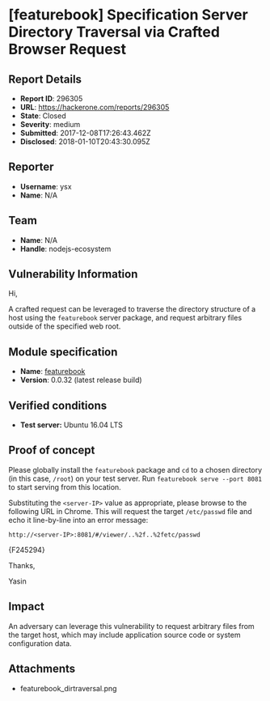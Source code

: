 # [featurebook] Specification Server Directory Traversal via Crafted Browser Request

## Report Details
- **Report ID**: 296305
- **URL**: https://hackerone.com/reports/296305
- **State**: Closed
- **Severity**: medium
- **Submitted**: 2017-12-08T17:26:43.462Z
- **Disclosed**: 2018-01-10T20:43:30.095Z

## Reporter
- **Username**: ysx
- **Name**: N/A

## Team
- **Name**: N/A
- **Handle**: nodejs-ecosystem

## Vulnerability Information
Hi,

A crafted request can be leveraged to traverse the directory structure of a host using the `featurebook` server package, and request arbitrary files outside of the specified web root.

## Module specification
* **Name**: [featurebook](https://www.npmjs.com/package/featurebook)
* **Version**: 0.0.32 (latest release build)

## Verified conditions
* **Test server:** Ubuntu 16.04 LTS

## Proof of concept

Please globally install the `featurebook` package and `cd` to a chosen directory (in this case, `/root`) on your test server. Run `featurebook serve --port 8081` to start serving from this location.

Substituting the `<server-IP>` value as appropriate, please browse to the following URL in Chrome. This will request the target `/etc/passwd` file and echo it line-by-line into an error message:

```
http://<server-IP>:8081/#/viewer/..%2f..%2fetc/passwd
```

{F245294}

Thanks,

Yasin

## Impact

An adversary can leverage this vulnerability to request arbitrary files from the target host, which may include application source code or system configuration data.

## Attachments
- featurebook_dirtraversal.png
